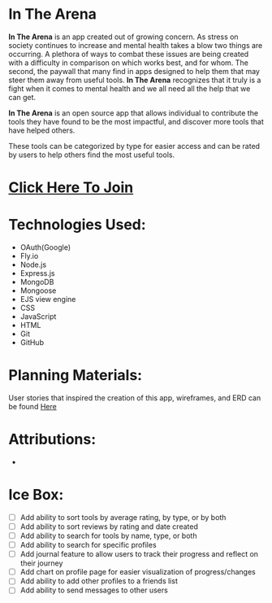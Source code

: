 # **In The Arena**

**In The Arena** is an app created out of growing concern. As stress on society continues to increase and mental health takes a blow two things are occurring. A plethora of ways to combat these issues are being created with a difficulty in comparison on which works best, and for whom. The second, the paywall that many find in apps designed to help them that may steer them away from useful tools. **In The Arena** recognizes that it truly is a fight when it comes to mental health and we all need all the help that we can get. 

**In The Arena** is an open source app that allows individual to contribute the tools they have found to be the most impactful, and discover more tools that have helped others. 

These tools can be categorized by type for easier access and can be rated by users to help others find the most useful tools.


# **[Click Here To Join](https://in-the-arena.fly.dev/)**


# **Technologies Used:**
* OAuth(Google)
* Fly.io
* Node.js
* Express.js
* MongoDB
* Mongoose
* EJS view engine
* CSS
* JavaScript
* HTML
* Git
* GitHub

# **Planning Materials:**
User stories that inspired the creation of this app, wireframes, and ERD can be found [Here](https://trello.com/b/9mQTebGG/in-the-arena)


# **Attributions:**
- 


# **Ice Box:**
- [ ] Add ability to sort tools by average rating, by type, or by both
- [ ] Add ability to sort reviews by rating and date created
- [ ] Add ability to search for tools by name, type, or both
- [ ] Add ability to search for specific profiles
- [ ] Add journal feature to allow users to track their progress and reflect on their journey
- [ ] Add chart on profile page for easier visualization of progress/changes
- [ ] Add ability to add other profiles to a friends list 
- [ ] Add ability to send messages to other users